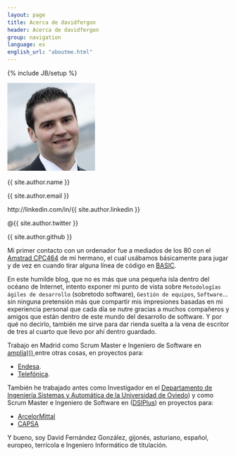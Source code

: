 ```yaml
---
layout: page
title: Acerca de davidfergon
header: Acerca de davidfergon
group: navigation
language: es
english_url: "aboutme.html"
---
```

{% include JB/setup %}

<div class="container">
<nav class="navbar navbar-default" role="navigation">
  <div class="navbar-header">
    <img src="/images/profile.jpg" class="img-responsive img-thumbnail" alt="David Fernández González" title ="David Fernández González">
  </div>
  <div class="my_paragraph">
    <p>
      {{ site.author.name }}
    </p>
    <p>
      <a href="mailto:{{ site.author.email }}" class="btn btn-info btn-xs"><i class="fa fa-envelope-o fa-2x"></i></a>
      {{ site.author.email }}
    </p>              
    <p>
      <a href="http://linkedin.com/in/{{ site.author.linkedin }}" class="btn btn-info btn-xs" target="_blank"><i class="fa fa-linkedin-square fa-2x"></i></a>
      http://linkedin.com/in/{{ site.author.linkedin }}
    </p>              
    <p>
      <a href="http://twitter.com/{{ site.author.twitter }}" class="btn 
      btn-info btn-xs" target="_blank"><i class="fa fa-twitter-square fa-2x"></i></a>
      @{{ site.author.twitter }}
    </p>
    <p>
      <a href="http://github.com/{{ site.author.github }}" class="btn 
      btn-info btn-xs" target="_blank"><i class="fa fa-github-square fa-2x"></i></a>
      {{ site.author.github }}
    </p>
  </div>
</nav>
</div>

Mi primer contacto con un ordenador fue a mediados de los 80 con el [Amstrad CPC464](http://es.wikipedia.org/wiki/Amstrad_CPC_464) de mi hermano, el cual usábamos básicamente para jugar y de vez en cuando tirar alguna línea de código en [BASIC](http://es.wikipedia.org/wiki/BASIC).

En este humilde blog, que no es más que una pequeña isla dentro del océano de Internet, intento exponer mi punto de vista sobre `Metodologías ágiles de desarrollo` (sobretodo software), `Gestión de equipos`, `Software`... sin ninguna pretensión más que compartir mis impresiones basadas en mi experiencia personal que cada día se nutre gracias a muchos compañeros y amigos que están dentro de este mundo del desarrollo de software. Y por qué no decirlo, también me sirve para dar rienda suelta a la vena de escritor de tres al cuarto que llevo por ahí dentro guardado.

Trabajo en Madrid como Scrum Master e Ingeniero de Software en [amplía)))](http://www.amplia.es),entre otras cosas, en proyectos para:

* [Endesa](http://www.endesa.com/es/Home).
* [Telefónica](https://m2m.telefonica.com/).

También he trabajado antes como Investigador en el [Departamento de Ingeniería Sistemas y Automática de la Universidad de Oviedo](http://isa.uniovi.es/)) y como Scrum Master e Ingeniero de Software en ([DSIPlus](http://www.dsiplus.es)) en proyectos para: 

* [ArcelorMittal](http://corporate.arcelormittal.com/)
* [CAPSA](http://www.capsafood.com/es/)

Y bueno, soy David Fernández González, gijonés, asturiano, español, europeo, terrícola e Ingeniero Informático de titulación.



